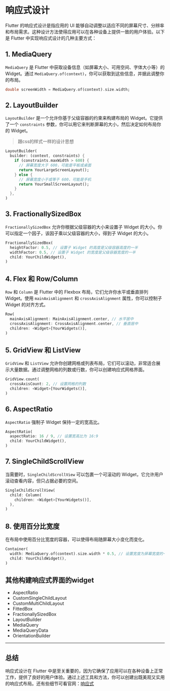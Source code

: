 # 响应式设计

Flutter 的响应式设计是指应用的 UI 能够自动调整以适应不同的屏幕尺寸、分辨率和布局需求。这种设计方法使得应用可以在各种设备上提供一致的用户体验。以下是 Flutter 中实现响应式设计的几种主要方式：

## 1. MediaQuery

`MediaQuery` 是 Flutter 中获取设备信息（如屏幕大小、可用空间、字体大小等）的 Widget。通过 `MediaQuery.of(context)`，你可以获取到这些信息，并据此调整你的布局。

```dart
double screenWidth = MediaQuery.of(context).size.width;
```

## 2. LayoutBuilder

`LayoutBuilder` 是一个允许你基于父级容器的约束来构建布局的 Widget。它提供了一个 `constraints` 参数，你可以用它来判断屏幕的大小，然后决定如何布局你的 Widget。
>跟css的样式一样的设计思想

```dart
LayoutBuilder(
  builder: (context, constraints) {
    if (constraints.maxWidth > 600) {
      // 屏幕宽度大于 600，可能是平板或桌面
      return YourLargeScreenLayout();
    } else {
      // 屏幕宽度小于或等于 600，可能是手机
      return YourSmallScreenLayout();
    }
  },
)
```

## 3. FractionallySizedBox

`FractionallySizedBox` 允许你根据父级容器的大小来设置子 Widget 的大小。你可以指定一个因子，该因子乘以父级容器的大小，得到子 Widget 的大小。

```dart
FractionallySizedBox(
  heightFactor: 0.5, // 设置子 Widget 的高度是父级容器高度的一半
  widthFactor: 0.5, // 设置子 Widget 的宽度是父级容器宽度的一半
  child: YourChildWidget(),
)
```

## 4. Flex 和 Row/Column

`Row` 和 `Column` 是 Flutter 中的 Flexbox 布局，它们允许你水平或垂直排列 Widget。使用 `mainAxisAlignment` 和 `crossAxisAlignment` 属性，你可以控制子 Widget 的对齐方式。

```dart
Row(
  mainAxisAlignment: MainAxisAlignment.center, // 水平居中
  crossAxisAlignment: CrossAxisAlignment.center, // 垂直居中
  children: <Widget>[YourWidgets()],
)
```

## 5. GridView 和 ListView

`GridView` 和 `ListView` 允许你创建网格或列表布局，它们可以滚动，非常适合展示大量数据。通过调整网格的列数或行数，你可以创建响应式网格界面。

```dart
GridView.count(
  crossAxisCount: 2, // 设置网格的列数
  children: <Widget>[YourWidgets()],
)
```

## 6. AspectRatio

`AspectRatio` 强制子 Widget 保持一定的宽高比。

```dart
AspectRatio(
  aspectRatio: 16 / 9, // 设置宽高比为 16:9
  child: YourChildWidget(),
)
```

## 7. SingleChildScrollView

当需要时，`SingleChildScrollView` 可以包裹一个可滚动的 Widget，它允许用户滚动查看内容，但只占据必要的空间。

```dart
SingleChildScrollView(
  child: Column(
    children: <Widget>[YourWidgets()],
  ),
)
```

## 8. 使用百分比宽度

在布局中使用百分比宽度的容器，可以使得布局随屏幕大小变化而变化。

```dart
Container(
  width: MediaQuery.of(context).size.width * 0.5, // 设置宽度为屏幕宽度的一半
  child: YourChildWidget(),
)
```

## 其他构建响应式界面的widget

* AspectRatio
* CustomSingleChildLayout
* CustomMultiChildLayout
* FittedBox
* FractionallySizedBox
* LayoutBuilder
* MediaQuery
* MediaQueryData
* OrientationBuilder

---

## 总结

响应式设计在 Flutter 中是至关重要的，因为它确保了应用可以在各种设备上正常工作，提供了良好的用户体验。通过上述工具和方法，你可以创建出既美观又实用的响应式布局。还有些细节可看官网：[响应式](https://flutter.cn/docs/ui/layout/responsive/adaptive-responsive)
